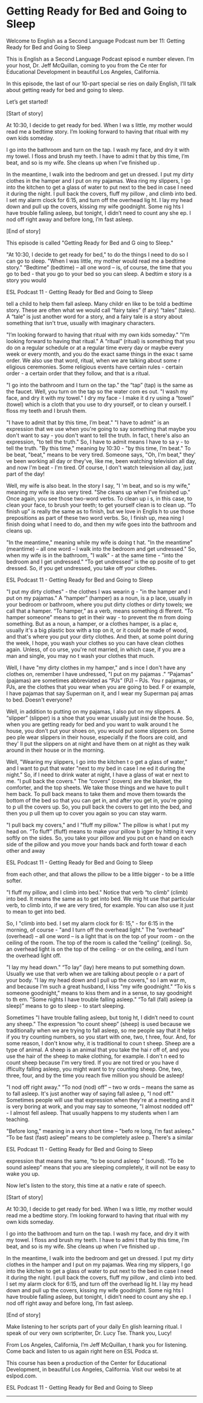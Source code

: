 # Getting Ready for Bed and Going to Sleep

Welcome to English as a Second Language Podcast num ber 11: Getting Ready for Bed and Going to Sleep

This is English as a Second Language Podcast episod e number eleven. I’m your host, Dr. Jeff McQuillan, coming to you from the Ce nter for Educational Development in beautiful Los Angeles, California.

In this episode, the last of our 10-part special se ries on daily English, I’ll talk about getting ready for bed and going to sleep.

Let’s get started!

[Start of story]

At 10:30, I decide to get ready for bed.  When I wa s little, my mother would read me a bedtime story.  I’m looking forward to having that ritual with my own kids someday.

I go into the bathroom and turn on the tap.  I wash  my face, and dry it with my towel.  I floss and brush my teeth.  I have to admi t that by this time, I’m beat, and so is my wife.  She cleans up when I’ve finished up .

In the meantime, I walk into the bedroom and get un dressed.  I put my dirty clothes in the hamper and I put on my pajamas.  Wea ring my slippers, I go into the kitchen to get a glass of water to put next to the bed in case I need it during the night.  I pull back the covers, fluff my pillow , and climb into bed.  I set my alarm clock for 6:15, and turn off the overhead lig ht.  I lay my head down and pull up the covers, kissing my wife goodnight.  Some nig hts I have trouble falling asleep, but tonight, I didn’t need to count any she ep.  I nod off right away and before long, I’m fast asleep.

[End of story]

This episode is called "Getting Ready for Bed and G oing to Sleep."

"At 10:30, I decide to get ready for bed," to do the things I need to do so I can go to sleep.  "When I was little, my mother would read  me a bedtime story." “Bedtime” (bedtime) – all one word – is, of course,  the time that you go to bed - that you go to your bed so you can sleep.  A bedtim e story is a story you would

ESL Podcast 11 - Getting Ready for Bed and Going to  Sleep

tell a child to help them fall asleep.  Many childr en like to be told a bedtime story. These are often what we would call “fairy tales” (f airy) “tales” (tales).  A “tale” is just another word for a story, and a fairy tale is a story about something that isn't true, usually with imaginary characters.

"I’m looking forward to having that ritual with my own kids someday."  "I’m looking forward to having that ritual." A “ritual” (ritual)  is something that you do on a regular schedule or at a regular time every day or maybe every week or every month, and you do the exact same things in the exac t same order.  We also use that word, ritual, when we are talking about some r eligious ceremonies.  Some religious events have certain rules - certain order  - a certain order that they follow, and that is a ritual.

"I go into the bathroom and I turn on the tap."  the “tap” (tap) is the same as the faucet.  Well, you turn on the tap so the water com es out. "I wash my face, and dry it with my towel."  I dry my face - I make it d ry using a “towel” (towel) which is a cloth that you use to dry yourself, or to clean y ourself.  I floss my teeth and I brush them.

"I have to admit that by this time, I’m beat."  "I have to admit" is an expression that we use when you're going to say something that  maybe you don't want to say - you don't want to tell the truth.  In fact, t here's also an expression, "to tell the truth."  So, I have to admit means I have to sa y - to tell the truth.  "By this time," meaning by 10:30 - "by this time, I’m beat."   To be beat, "beat," means to be very tired.  Someone says, "Oh, I'm beat," they' ve been working all day or they've, like me, been watching television all day,  and now I'm beat - I'm tired.  Of course, I don't watch television all day, just part  of the day!

Well, my wife is also beat.  In the story I say, "I 'm beat, and so is my wife," meaning my wife is also very tired.  "She cleans up  when I’ve finished up."  Once again, you see those two-word verbs.  To clean up i s, in this case, to clean your face, to brush your teeth; to get yourself clean is  to clean up.  “To finish up” is really the same as to finish, but we love in Englis h to use those prepositions as part of these two word verbs.  So, I finish up, mea ning I finish doing what I need to do, and then my wife goes into the bathroom and cleans up.

"In the meantime," meaning while my wife is doing t hat. "In the meantime" (meantime) – all one word – I walk into the bedroom  and get undressed."  So, when my wife is in the bathroom, "I walk" - at the same time - "into the bedroom and I get undressed."  “To get undressed” is the op posite of to get dressed.  So, if you get undressed, you take off your clothes.

ESL Podcast 11 - Getting Ready for Bed and Going to  Sleep

 "I put my dirty clothes" - the clothes I was wearin g - "in the hamper and I put on my pajamas."  A “hamper” (hamper) as a noun, is a p lace, usually in your bedroom or bathroom, where you put dirty clothes or  dirty towels; we call that a hamper.  “To hamper,” as a verb, means something di fferent.  “To hamper someone” means to get in their way - to prevent the m from doing something.  But as a noun, a hamper, or a clothes hamper, is a plac e, usually it's a big plastic box with a top on it, or it could be made of wood, and that's where you put your dirty clothes.  And then, at some point during the week, I hope, you wash your clothes so you can have clean clothes again.  Unless, of co urse, you're not married, in which case, if you are a man and single, you may no t wash your clothes that much.

Well, I have "my dirty clothes in my hamper," and s ince I don't have any clothes on, remember I have undressed, "I put on my pajamas ."  “Pajamas” (pajamas) are sometimes abbreviated as “PJs” (PJ) – PJs.  You r pajamas, or PJs, are the clothes that you wear when you are going to bed.  F or example, I have pajamas that say Superman on it, and I wear my Superman paj amas to bed.  Doesn't everyone?

Well, in addition to putting on my pajamas, I also put on my slippers.  A “slipper” (slipper) is a shoe that you wear usually just insi de the house.  So, when you are getting ready for bed and you want to walk around t he house, you don't put your shoes on, you would put some slippers on.  Some peo ple wear slippers in their house, especially if the floors are cold, and they' ll put the slippers on at night and have them on at night as they walk around in their house or in the morning.

Well, "Wearing my slippers, I go into the kitchen t o get a glass of water," and I want to put that water "next to my bed in case I ne ed it during the night."  So, if I need to drink water at night, I have a glass of wat er next to me.  "I pull back the covers."  The “covers” (covers) are the blanket, the comforter, and the top sheets.  We take those things and we have to pull t hem back.  To pull back means to take them and move them towards the bottom  of the bed so that you can get in, and after you get in, you're going to p ull the covers up.  So, you pull back the covers to get into the bed, and then you p ull them up to cover you again so you can stay warm.

"I pull back my covers," and I "fluff my pillow."  The pillow is what I put my head on.  “To fluff” (fluff) means to make your pillow b igger by hitting it very softly on the sides.  So, you take your pillow and you put on e hand on each side of the pillow and you move your hands back and forth towar d each other and away

ESL Podcast 11 - Getting Ready for Bed and Going to  Sleep

from each other, and that allows the pillow to be a  little bigger - to be a little softer.

"I fluff my pillow, and I climb into bed."  Notice that verb “to climb” (climb) into bed.  It means the same as to get into bed.  We mig ht use that particular verb, to climb into, if we are very tired, for example.  You  can also use it just to mean to get into bed.

So, I "climb into bed.  I set my alarm clock for 6: 15," - for 6:15 in the morning, of course - "and I turn off the overhead light."  The “overhead” (overhead) – all one word – is a light that is on the top of your room -  on the ceiling of the room.  The top of the room is called the “ceiling” (ceiling).  So, an overhead light is on the top of the ceiling - or on the ceiling, and I turn the overhead light off.

"I lay my head down."  “To lay” (lay) here means to  put something down.  Usually we use that verb when we are talking about people o r a part of your body.  "I lay my head down and I pull up the covers," so I am war m, and because I'm such a great husband, I kiss "my wife goodnight."  “To kis s someone goodnight,” means to kiss them and in a sense, to say goodnight to th em.  "Some nights I have trouble falling asleep."  “To fall (fall) asleep (a sleep)” means to go to sleep - to start sleeping.

Sometimes "I have trouble falling asleep, but tonig ht, I didn’t need to count any sheep."  The expression “to count sheep” (sheep) is  used because we traditionally when we are trying to fall asleep, so me people say that it helps if you try counting numbers, so you start with one, two, t hree, four.  And, for some reason, I don't know why, it is traditional to coun t sheep.  Sheep are a type of animal.  A sheep is an animal that you take the hai r off of, and you use the hair of the sheep to make clothing, for example.  I don't n eed to count sheep because I'm very tired.  If you are not tired or you have d ifficulty falling asleep, you might want to try counting sheep.  One, two, three, four,  and by the time you reach five million you should be asleep!

"I nod off right away."  “To nod (nod) off” – two w ords – means the same as to fall asleep.  It's just another way of saying fall aslee p, "I nod off."  Sometimes people will use that expression when they're at a meeting and it is very boring at work, and you may say to someone, "I almost nodded off" -  I almost fell asleep.  That usually happens to my students when I am teaching.

"Before long," meaning in a very short time – "befo re long, I’m fast asleep."  “To be fast (fast) asleep” means to be completely aslee p.  There's a similar

ESL Podcast 11 - Getting Ready for Bed and Going to  Sleep

expression that means the same, “to be sound asleep ” (sound).  “To be sound asleep” means that you are sleeping completely, it will not be easy to wake you up.

Now let's listen to the story, this time at a nativ e rate of speech.

[Start of story]

At 10:30, I decide to get ready for bed.  When I wa s little, my mother would read me a bedtime story.  I’m looking forward to having that ritual with my own kids someday.

I go into the bathroom and turn on the tap.  I wash  my face, and dry it with my towel.  I floss and brush my teeth.  I have to admi t that by this time, I’m beat, and so is my wife.  She cleans up when I’ve finished up .

In the meantime, I walk into the bedroom and get un dressed.  I put my dirty clothes in the hamper and I put on my pajamas.  Wea ring my slippers, I go into the kitchen to get a glass of water to put next to the bed in case I need it during the night.  I pull back the covers, fluff my pillow , and climb into bed.  I set my alarm clock for 6:15, and turn off the overhead lig ht.  I lay my head down and pull up the covers, kissing my wife goodnight.  Some nig hts I have trouble falling asleep, but tonight, I didn’t need to count any she ep.  I nod off right away and before long, I’m fast asleep.

[End of story]

Make listening to her scripts part of your daily En glish learning ritual. I speak of our very own scriptwriter, Dr. Lucy Tse. Thank you,  Lucy!

From Los Angeles, California, I’m Jeff McQuillan, t hank you for listening. Come back and listen to us again right here on ESL Podca st.

This course has been a production of the Center for  Educational Development, in beautiful Los Angeles, California.  Visit our websi te at eslpod.com.



ESL Podcast 11 - Getting Ready for Bed and Going to  Sleep

 ______




